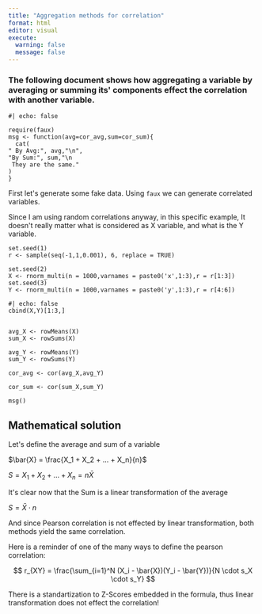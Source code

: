 ```yaml
---
title: "Aggregation methods for correlation"
format: html
editor: visual
execute:
  warning: false
  message: false
---
```


### The following document shows how aggregating a variable by averaging or summing its' components effect the correlation with another variable.

```{r install-faux}
#| echo: false

require(faux)
msg <- function(avg=cor_avg,sum=cor_sum){
  cat(
" By Avg:", avg,"\n",
"By Sum:", sum,"\n
 They are the same."
)
}
```

First let's generate some fake data. Using `faux` we can generate correlated variables.

Since I am using random correlations anyway, in this specific example, It doesn't really matter what is considered as X variable, and what is the Y variable.

```{r generate-data}
set.seed(1)
r <- sample(seq(-1,1,0.001), 6, replace = TRUE)

set.seed(2)
X <- rnorm_multi(n = 1000,varnames = paste0('x',1:3),r = r[1:3])
set.seed(3)
Y <- rnorm_multi(n = 1000,varnames = paste0('y',1:3),r = r[4:6])
```

```{r show}
#| echo: false
cbind(X,Y)[1:3,]

```

```{r agg-average-summ}

avg_X <- rowMeans(X)
sum_X <- rowSums(X)

avg_Y <- rowMeans(Y)
sum_Y <- rowSums(Y)

```

```{r correlation}
cor_avg <- cor(avg_X,avg_Y)

cor_sum <- cor(sum_X,sum_Y)

msg()
```

## Mathematical solution

Let's define the average and sum of a variable

$\bar{X} = \frac{X_1 + X_2 + ... + X_n}{n}$

$S = X_1 + X_2 + ... + X_n = n\bar{X}$

It's clear now that the Sum is a linear transformation of the average

$S = \bar{X} \cdot n$

And since Pearson correlation is not effected by linear transformation, both methods yield the same correlation.

Here is a reminder of one of the many ways to define the pearson correlation:

$$
r_{XY} = \frac{\sum_{i=1}^N (X_i - \bar{X})(Y_i - \bar{Y})}{N \cdot s_X \cdot s_Y}
$$

There is a standartization to Z-Scores embedded in the formula, thus linear transformation does not effect the correlation!
